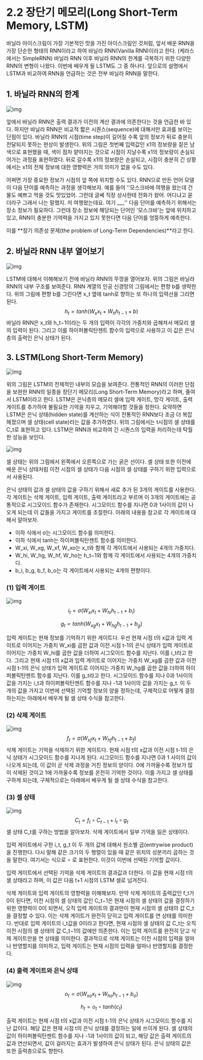 # 2.2 장단기 메모리(Long Short-Term Memory, LSTM)

바닐라 아이스크림이 가장 기본적인 맛을 가진 아이스크림인 것처럼, 앞서 배운 RNN을 가장 단순한 형태의 RNN이라고 하여 바닐라 RNN(Vanilla RNN)이라고 한다. (케라스에서는 SimpleRNN) 바닐라 RNN 이후 바닐라 RNN의 한계를 극복하기 위한 다양한 RNN의 변형이 나왔다. 이번에 배우게 될 LSTM도 그 중 하나다. 앞으로의 설명에서 LSTM과 비교하여 RNN을 언급하는 것은 전부 바닐라 RNN을 말한다.

## **1. 바닐라 RNN의 한계**

![img](https://wikidocs.net/images/page/22888/lstm_image1_ver2.PNG)

앞에서 바닐라 RNN은 출력 결과가 이전의 계산 결과에 의존한다는 것을 언급한 바 있다. 하지만 바닐라 RNN은 비교적 짧은 시퀀스(sequence)에 대해서만 효과를 보이는 단점이 있다. 바닐라 RNN의 시점(time step)이 길어질 수록 앞의 정보가 뒤로 충분히 전달되지 못하는 현상이 발생한다. 위의 그림은 첫번째 입력값인 x1의 정보량을 짙은 남색으로 표현했을 때, 색이 점차 얕아지는 것으로 시점이 지날수록 x1의 정보량이 손실되어가는 과정을 표현하였다. 뒤로 갈수록 x1의 정보량은 손실되고, 시점이 충분히 긴 상황에서는 x1의 전체 정보에 대한 영향력은 거의 의미가 없을 수도 있다.

어쩌면 가장 중요한 정보가 시점의 앞 쪽에 위치할 수도 있다. RNN으로 만든 언어 모델이 다음 단어를 예측하는 과정을 생각해보자. 예를 들어 ''모스크바에 여행을 왔는데 건물도 예쁘고 먹을 것도 맛있었어. 그런데 글쎄 직장 상사한테 전화가 왔어. 어디냐고 묻더라구 그래서 나는 말했지. 저 여행왔는데요. 여기 ___'' 다음 단어를 예측하기 위해서는 장소 정보가 필요하다. 그런데 장소 정보에 해당되는 단어인 '모스크바'는 앞에 위치하고 있고, RNN이 충분한 기억력을 가지고 있지 못한다면 다음 단어를 엉뚱하게 예측한다.

이를 **장기 의존성 문제(the problem of Long-Term Dependencies)**라고 한다.

## **2. 바닐라 RNN 내부 열어보기**

![img](https://wikidocs.net/images/page/22888/vanilla_rnn_ver2.PNG)

LSTM에 대해서 이해해보기 전에 바닐라 RNN의 뚜껑을 열어보자. 위의 그림은 바닐라 RNN의 내부 구조를 보여준다. RNN 계열의 인공 신경망의 그림에서는 편향 b를 생략한다. 위의 그림에 편향 b를 그린다면 x_t 옆에 tanh로 향하는 또 하나의 입력선을 그리면 된다.
$$
h_{t} = tanh(W_{x}x_{t} + W_{h}h_{t−1} + b)
$$
바닐라 RNN은 x_t와 h_t−1이라는 두 개의 입력이 각각의 가중치와 곱해져서 메모리 셀의 입력이 된다. 그리고 이를 하이퍼볼릭탄젠트 함수의 입력으로 사용하고 이 값은 은닉층의 출력인 은닉 상태가 된다.

## **3. LSTM(Long Short-Term Memory)**

![img](https://wikidocs.net/images/page/22888/vaniila_rnn_and_different_lstm_ver2.PNG)

위의 그림은 LSTM의 전체적인 내부의 모습을 보여준다. 전통적인 RNN의 이러한 단점을 보완한 RNN의 일종을 장단기 메모리(Long Short-Term Memory)라고 하며, 줄여서 LSTM이라고 한다. LSTM은 은닉층의 메모리 셀에 입력 게이트, 망각 게이트, 출력 게이트를 추가하여 불필요한 기억을 지우고, 기억해야할 것들을 정한다. 요약하면 LSTM은 은닉 상태(hidden state)를 계산하는 식이 전통적인 RNN보다 조금 더 복잡해졌으며 셀 상태(cell state)라는 값을 추가하였다. 위의 그림에서는 t시점의 셀 상태를 C_t로 표현하고 있다. LSTM은 RNN과 비교하여 긴 시퀀스의 입력을 처리하는데 탁월한 성능을 보인다.

![img](https://wikidocs.net/images/page/22888/cellstate.PNG)

셀 상태는 위의 그림에서 왼쪽에서 오른쪽으로 가는 굵은 선이다. 셀 상태 또한 이전에 배운 은닉 상태처럼 이전 시점의 셀 상태가 다음 시점의 셀 상태를 구하기 위한 입력으로서 사용된다.

은닉 상태의 값과 셀 상태의 값을 구하기 위해서 새로 추가 된 3개의 게이트를 사용한다. 각 게이트는 삭제 게이트, 입력 게이트, 출력 게이트라고 부르며 이 3개의 게이트에는 공통적으로 시그모이드 함수가 존재한다. 시그모이드 함수를 지나면 0과 1사이의 값이 나오게 되는데 이 값들을 가지고 게이트를 조절한다. 아래의 내용을 참고로 각 게이트에 대해서 알아보자.

- 이하 식에서 σ는 시그모이드 함수를 의미한다.
- 이하 식에서 tanh는 하이퍼볼릭탄젠트 함수를 의미한다.
- W_xi, W_xg, W_xf, W_xo는 x_t와 함께 각 게이트에서 사용되는 4개의 가중치다.
- W_hi, W_hg, W_hf, W_ho는 h_t−1와 함께 각 게이트에서 사용되는 4개의 가중치다.
- b_i, b_g, b_f, b_o는 각 게이트에서 사용되는 4개의 편향이다.

### **(1) 입력 게이트**

![img](https://wikidocs.net/images/page/22888/inputgate.PNG)
$$
i_{t}=σ(W_{xi}x_{t}+W_{hi}h_{t-1}+b_{i})
$$

$$
g_{t}=tanh(W_{xg}x_{t}+W_{hg}h_{t-1}+b_{g})
$$

입력 게이트는 현재 정보를 기억하기 위한 게이트다. 우선 현재 시점 t의 x값과 입력 게이트로 이어지는 가중치 W_xi를 곱한 값과 이전 시점 t-1의 은닉 상태가 입력 게이트로 이어지는 가중치 W_hi를 곱한 값을 더하여 시그모이드 함수를 지난다. 이를 i_t라고 한다. 그리고 현재 시점 t의 x값과 입력 게이트로 이어지는 가중치 W_xg를 곱한 값과 이전 시점 t-1의 은닉 상태가 입력 게이트로 이어지는 가중치 W_hg를 곱한 값을 더하여 하이퍼볼릭탄젠트 함수를 지난다. 이를 g_t라고 한다. 시그모이드 함수를 지나 0과 1사이의 값을 가지는 i_t과 하이퍼볼릭탄젠트 함수를 지나 -1과 1사이의 값을 가지는 g_t. 이 두 개의 값을 가지고 이번에 선택된 기억할 정보의 양을 정하는데, 구체적으로 어떻게 결정하는지는 아래에서 배우게 될 셀 상태 수식을 참고한다.

### **(2) 삭제 게이트**

![img](https://wikidocs.net/images/page/22888/forgetgate.PNG)
$$
f_{t}=σ(W_{xf}x_{t}+W_{hf}h_{t-1}+b_{f})
$$
삭제 게이트는 기억을 삭제하기 위한 게이트다. 현재 시점 t의 x값과 이전 시점 t-1의 은닉 상태가 시그모이드 함수를 지나게 된다. 시그모이드 함수를 지나면 0과 1 사이의 값이 나오게 되는데, 이 값이 곧 삭제 과정을 거친 정보의 양이다. 0에 가까울수록 정보가 많이 삭제된 것이고 1에 가까울수록 정보를 온전히 기억한 것이다. 이를 가지고 셀 상태를 구하게 되는데, 구체적으로는 아래에서 배우게 될 셀 상태 수식을 참고한다.

### **(3) 셀 상태**

![img](https://wikidocs.net/images/page/22888/cellstate2.PNG)
$$
C_{t}=f_{t}∘C_{t-1}+i_{t}∘g_{t}
$$
셀 상태 C_t를 구하는 방법을 알아보자. 삭제 게이트에서 일부 기억을 잃은 상태이다.

입력 게이트에서 구한 i_t, g_t 이 두 개의 값에 대해서 원소별 곱(entrywise product)을 진행한다. 다시 말해 같은 크기의 두 행렬이 있을 때 같은 위치의 성분끼리 곱하는 것을 말한다. 여기서는 식으로 ∘ 로 표현한다. 이것이 이번에 선택된 기억할 값이다.

입력 게이트에서 선택된 기억을 삭제 게이트의 결과값과 더한다. 이 값을 현재 시점 t의 셀 상태라고 하며, 이 값은 다음 t+1 시점의 LSTM 셀로 넘겨진다.

삭제 게이트와 입력 게이트의 영향력을 이해해보자. 만약 삭제 게이트의 출력값인 f_t가 0이 된다면, 이전 시점의 셀 상태의 값인 C_t−1은 현재 시점의 셀 상태의 값을 결정하기 위한 영향력이 0이 되면서, 오직 입력 게이트의 결과만이 현재 시점의 셀 상태의 값 C_t을 결정할 수 있다. 이는 삭제 게이트가 완전히 닫히고 입력 게이트를 연 상태를 의미한다. 반대로 입력 게이트의 i_t값을 0이라고 한다면, 현재 시점의 셀 상태의 값 C_t는 오직 이전 시점의 셀 상태의 값 C_t−1의 값에만 의존한다. 이는 입력 게이트를 완전히 닫고 삭제 게이트만을 연 상태를 의미한다. 결과적으로 삭제 게이트는 이전 시점의 입력을 얼마나 반영할지를 의미하고, 입력 게이트는 현재 시점의 입력을 얼마나 반영할지를 결정한다.

### **(4) 출력 게이트와 은닉 상태**

![img](https://wikidocs.net/images/page/22888/outputgateandhiddenstate.PNG)
$$
o_{t}=σ(W_{xo}x_{t}+W_{ho}h_{t-1}+b_{o})
$$

$$
h_{t}=o_{t}∘tanh(c_{t})
$$

출력 게이트는 현재 시점 t의 x값과 이전 시점 t-1의 은닉 상태가 시그모이드 함수를 지난 값이다. 해당 값은 현재 시점 t의 은닉 상태를 결정하는 일에 쓰이게 된다. 셀 상태의 값이 하이퍼볼릭탄젠트 함수를 지나 -1과 1사이의 값이 되고, 해당 값은 출력 게이트의 값과 연산되면서, 값이 걸러지는 효과가 발생하여 은닉 상태가 된다. 은닉 상태의 값은 또한 출력층으로도 향한다.